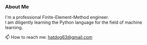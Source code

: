 ### About Me
I'm a professional Finite-Element-Method engineer.  
I am diligently learning the Python language for the field of machine learning.  
  
📫 How to reach me: hatdog63@gmail.com
<!--
**EureCalla/EureCalla** is a ✨ _special_ ✨ repository because its `README.md` (this file) appears on your GitHub profile.

Here are some ideas to get you started:

- 🔭 I’m currently working on ...
- 🌱 I’m currently learning ...
- 👯 I’m looking to collaborate on ...
- 🤔 I’m looking for help with ...
- 💬 Ask me about ...
- 📫 How to reach me: ...
- 😄 Pronouns: ...
- ⚡ Fun fact: ...
-->
